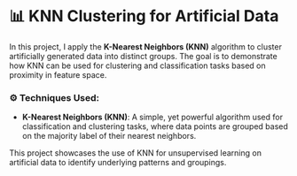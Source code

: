 # 📊 KNN Clustering for Artificial Data

In this project, I apply the **K-Nearest Neighbors (KNN)** algorithm to cluster artificially generated data into distinct groups. The goal is to demonstrate how KNN can be used for clustering and classification tasks based on proximity in feature space.

### ⚙️ Techniques Used:
- **K-Nearest Neighbors (KNN)**: A simple, yet powerful algorithm used for classification and clustering tasks, where data points are grouped based on the majority label of their nearest neighbors.

This project showcases the use of KNN for unsupervised learning on artificial data to identify underlying patterns and groupings.
